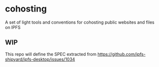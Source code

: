 # cohosting
A set of light tools and conventions for cohosting public websites and files on IPFS


## WIP

This repo will define the SPEC extracted from https://github.com/ipfs-shipyard/ipfs-desktop/issues/1034
